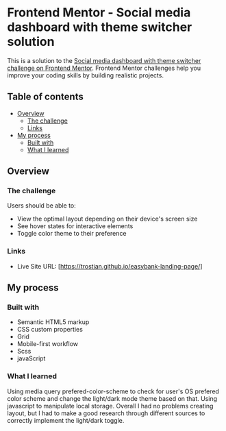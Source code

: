 # Frontend Mentor - Social media dashboard with theme switcher solution

This is a solution to the [Social media dashboard with theme switcher challenge on Frontend Mentor](https://www.frontendmentor.io/challenges/social-media-dashboard-with-theme-switcher-6oY8ozp_H). Frontend Mentor challenges help you improve your coding skills by building realistic projects. 
## Table of contents

- [Overview](#overview)
  - [The challenge](#the-challenge)
  - [Links](#links)
- [My process](#my-process)
  - [Built with](#built-with)
  - [What I learned](#what-i-learned)

## Overview

### The challenge

Users should be able to:

- View the optimal layout depending on their device's screen size
- See hover states for interactive elements
- Toggle color theme to their preference

### Links

- Live Site URL: [https://trostjan.github.io/easybank-landing-page/]

## My process

### Built with

- Semantic HTML5 markup
- CSS custom properties
- Grid
- Mobile-first workflow
- Scss
- javaScript

### What I learned

Using media query prefered-color-scheme to check for user's OS prefered color scheme and change the light/dark mode theme based on that.
Using javascript to manipulate local storage.
Overall I had no problems creating layout, but I had to make a good research through different sources to correctly implement the light/dark toggle.


